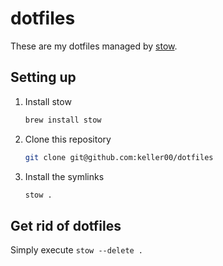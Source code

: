 # dotfiles

These are my dotfiles managed by [stow](https://www.gnu.org/software/stow/).

## Setting up

1. Install stow

    ```sh
    brew install stow
    ```

2. Clone this repository

    ```sh
    git clone git@github.com:keller00/dotfiles
    ```

3. Install the symlinks

    ```sh
    stow .
    ```

## Get rid of dotfiles

Simply execute `stow --delete .`
